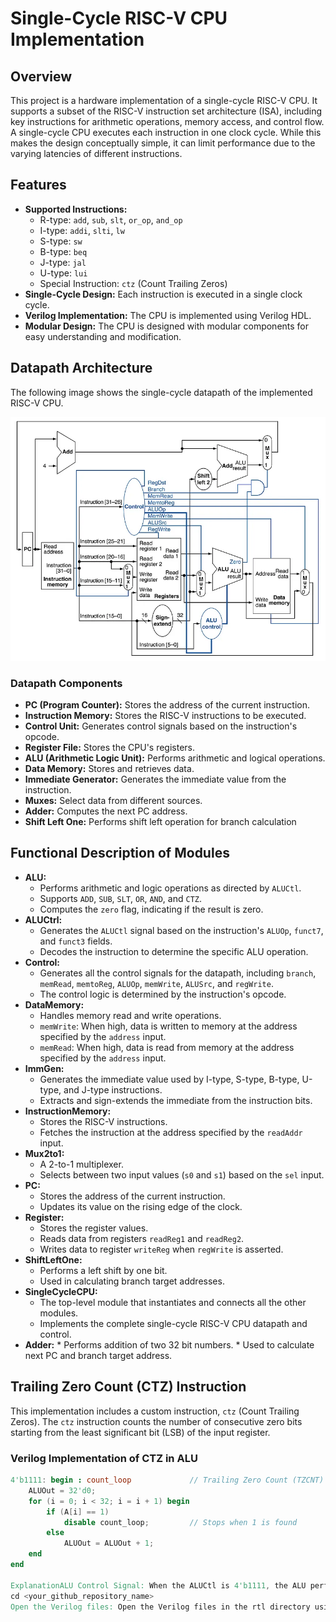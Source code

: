 # Single-Cycle RISC-V CPU Implementation

## Overview

This project is a hardware implementation of a single-cycle RISC-V CPU. It supports a subset of the RISC-V instruction set architecture (ISA), including key instructions for arithmetic operations, memory access, and control flow. A single-cycle CPU executes each instruction in one clock cycle. While this makes the design conceptually simple, it can limit performance due to the varying latencies of different instructions.

## Features

* **Supported Instructions:**
    * R-type: `add`, `sub`, `slt`, `or_op`, `and_op`
    * I-type: `addi`, `slti`, `lw`
    * S-type: `sw`
    * B-type: `beq`
    * J-type: `jal`
    * U-type: `lui`
    * Special Instruction: `ctz` (Count Trailing Zeros)
* **Single-Cycle Design:** Each instruction is executed in a single clock cycle.
* **Verilog Implementation:** The CPU is implemented using Verilog HDL.
* **Modular Design:** The CPU is designed with modular components for easy understanding and modification.

## Datapath Architecture

The following image shows the single-cycle datapath of the implemented RISC-V CPU.

<div align="center">
<img src="singlecycledatapath.png" alt="Single Cycle Datapath" width="800"/>
</div>

###   Datapath Components

* **PC (Program Counter):** Stores the address of the current instruction.
* **Instruction Memory:** Stores the RISC-V instructions to be executed.
* **Control Unit:** Generates control signals based on the instruction's opcode.
* **Register File:** Stores the CPU's registers.
* **ALU (Arithmetic Logic Unit):** Performs arithmetic and logical operations.
* **Data Memory:** Stores and retrieves data.
* **Immediate Generator:** Generates the immediate value from the instruction.
* **Muxes:** Select data from different sources.
* **Adder:** Computes the next PC address.
* **Shift Left One:** Performs shift left operation for branch calculation

## Functional Description of Modules

* **ALU:**
    * Performs arithmetic and logic operations as directed by `ALUCtl`.
    * Supports `ADD`, `SUB`, `SLT`, `OR`, `AND`, and `CTZ`.
    * Computes the `zero` flag, indicating if the result is zero.
* **ALUCtrl:**
    * Generates the `ALUCtl` signal based on the instruction's `ALUOp`, `funct7`, and `funct3` fields.
    * Decodes the instruction to determine the specific ALU operation.
* **Control:**
    * Generates all the control signals for the datapath, including `branch`, `memRead`, `memtoReg`, `ALUOp`, `memWrite`, `ALUSrc`, and `regWrite`.
    * The control logic is determined by the instruction's opcode.
* **DataMemory:**
    * Handles memory read and write operations.
    * `memWrite`: When high, data is written to memory at the address specified by the `address` input.
    * `memRead`: When high, data is read from memory at the address specified by the `address` input.
* **ImmGen:**
    * Generates the immediate value used by I-type, S-type, B-type, U-type, and J-type instructions.
    * Extracts and sign-extends the immediate from the instruction bits.
* **InstructionMemory:**
    * Stores the RISC-V instructions.
    * Fetches the instruction at the address specified by the `readAddr` input.
* **Mux2to1:**
    * A 2-to-1 multiplexer.
    * Selects between two input values (`s0` and `s1`) based on the `sel` input.
* **PC:**
    * Stores the address of the current instruction.
    * Updates its value on the rising edge of the clock.
* **Register:**
    * Stores the register values.
    * Reads data from registers `readReg1` and `readReg2`.
    * Writes data to register `writeReg` when `regWrite` is asserted.
* **ShiftLeftOne:**
    * Performs a left shift by one bit.
    * Used in calculating branch target addresses.
* **SingleCycleCPU:**
    * The top-level module that instantiates and connects all the other modules.
    * Implements the complete single-cycle RISC-V CPU datapath and control.
* **Adder:**
         * Performs addition of two 32 bit numbers.
         * Used to calculate next PC and branch target address.

## Trailing Zero Count (CTZ) Instruction

This implementation includes a custom instruction, `ctz` (Count Trailing Zeros). The `ctz` instruction counts the number of consecutive zero bits starting from the least significant bit (LSB) of the input register.

###   Verilog Implementation of CTZ in ALU

```verilog
4'b1111: begin : count_loop             // Trailing Zero Count (TZCNT)
    ALUOut = 32'd0;
    for (i = 0; i < 32; i = i + 1) begin
        if (A[i] == 1)
            disable count_loop;         // Stops when 1 is found
        else
            ALUOut = ALUOut + 1;
    end
end

ExplanationALU Control Signal: When the ALUCtl is 4'b1111, the ALU performs the ctz operation.Initialization: The ALUOut register, which will hold the count, is initialized to zero.Loop: The for loop iterates through the bits of the input A, starting from the LSB (bit 0) and going up to the MSB (bit 31).Check for '1':Inside the loop, the current bit A[i] is checked.If A[i] is '1', the disable count_loop statement is executed. This statement immediately terminates the loop. The count is complete.Increment Count:If A[i] is '0', the ALUOut register is incremented, indicating that another trailing zero has been found.Loop Termination:The loop continues until a '1' is encountered or all 32 bits have been checked.Result: ALUOut will contain the number of trailing zeros.Simulation ResultsThe following simulation waveform shows the execution of the ctz instruction.Waveform Explanationclk: The clock signal.start: The reset signal.A[31:0]: The input to the ALU.ALUCtl[3:0]: The ALU control signal.  When it is 4'b1111, the CTZ operation is performed.ALUOut[31:0]: The output of the ALU, which shows the number of trailing zeros.zero: The zero flag.Based on the provided waveform:At 6.040 ns, ALUCtl is '0', and A is  00000000.At 8.040 ns, ALUCtl is '0', and A is  00000000.At 16.040 ns, ALUCtl is '0', and A is 00000010. The ALUOut is 00000001, showing one trailing zero.At 24.040 ns, ALUCtl is '0', and A is 00000020. The ALUOut is 00000005, showing five trailing zeros.How to UseClone the repository:git clone <your_github_repository_url>
cd <your_github_repository_name>
Open the Verilog files: Open the Verilog files in the rtl directory using a Verilog HDL editor (e.g., Vivado, ModelSim).Simulate the design: Run the SingleCycleCPU_tb.v testbench to simulate the CPU.Synthesize the design (Optional): Synthesize the design for a specific FPGA target if you want to implement it in hardware.Project Structure├───README.md

